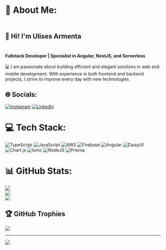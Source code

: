 # 💫 About Me:
## <br>👋 Hi! I'm Ulises Armenta<br><br>
**Fullstack Developer | Specialist in Angular, NestJS, and Serverless**<br><br>💻 I am passionate about building efficient and elegant solutions in web and mobile development. With experience in both frontend and backend projects, I strive to improve every day with new technologies.


## 🌐 Socials:
[![Instagram](https://img.shields.io/badge/Instagram-%23E4405F.svg?logo=Instagram&logoColor=white)](https://instagram.com/https://www.instagram.com/armentau_/) [![LinkedIn](https://img.shields.io/badge/LinkedIn-%230077B5.svg?logo=linkedin&logoColor=white)](https://linkedin.com/in/https://www.linkedin.com/in/ulises-armenta/) 

# 💻 Tech Stack:
![TypeScript](https://img.shields.io/badge/typescript-%23007ACC.svg?style=for-the-badge&logo=typescript&logoColor=white) ![JavaScript](https://img.shields.io/badge/javascript-%23323330.svg?style=for-the-badge&logo=javascript&logoColor=%23F7DF1E) ![AWS](https://img.shields.io/badge/AWS-%23FF9900.svg?style=for-the-badge&logo=amazon-aws&logoColor=white) ![Firebase](https://img.shields.io/badge/firebase-%23039BE5.svg?style=for-the-badge&logo=firebase) ![Angular](https://img.shields.io/badge/angular-%23DD0031.svg?style=for-the-badge&logo=angular&logoColor=white) ![DaisyUI](https://img.shields.io/badge/daisyui-5A0EF8?style=for-the-badge&logo=daisyui&logoColor=white) ![Chart.js](https://img.shields.io/badge/chart.js-F5788D.svg?style=for-the-badge&logo=chart.js&logoColor=white) ![Ionic](https://img.shields.io/badge/Ionic-%233880FF.svg?style=for-the-badge&logo=Ionic&logoColor=white) ![NodeJS](https://img.shields.io/badge/node.js-6DA55F?style=for-the-badge&logo=node.js&logoColor=white) ![Prisma](https://img.shields.io/badge/Prisma-3982CE?style=for-the-badge&logo=Prisma&logoColor=white)
# 📊 GitHub Stats:
![](https://github-readme-stats.vercel.app/api?username=ArmentaUlises&theme=transparent&hide_border=false&include_all_commits=true&count_private=true)<br/>
![](https://github-readme-streak-stats.herokuapp.com/?user=ArmentaUlises&theme=transparent&hide_border=false)<br/>
![](https://github-readme-stats.vercel.app/api/top-langs/?username=ArmentaUlises&theme=transparent&hide_border=false&include_all_commits=true&count_private=true&layout=compact)

## 🏆 GitHub Trophies
![](https://github-profile-trophy.vercel.app/?username=ArmentaUlises&theme=radical&no-frame=false&no-bg=true&margin-w=4)

---
[![](https://visitcount.itsvg.in/api?id=ArmentaUlises&icon=0&color=0)](https://visitcount.itsvg.in)
